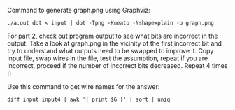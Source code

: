 Command to generate graph.png using Graphviz:
```
./a.out dot < input | dot -Tpng -Kneato -Nshape=plain -o graph.png
```

For part 2, check out program output to see what bits are incorrect in the
output. Take a look at graph.png in the vicinity of the first incorrect bit and
try to understand what outputs need to be swapped to improve it. Copy input file,
swap wires in the file, test the assumption, repeat if you are incorrect,
proceed if the number of incorrect bits decreased. Repeat 4 times :)

Use this command to get wire names for the answer:
```
diff input input4 | awk '{ print $6 }' | sort | uniq
```
